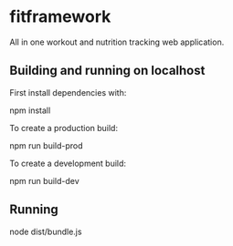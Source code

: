 # fitframework
All in one workout and nutrition tracking web application.

## Building and running on localhost

First install dependencies with:

npm install


To create a production build:

npm run build-prod


To create a development build:

npm run build-dev


## Running

node dist/bundle.js

